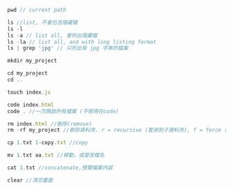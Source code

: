 
```js
pwd // current path
```

```js
ls //list, 不會包含隱藏檔
ls -l
ls -a // list all, 會列出隱藏檔
ls -la // list all, and with long listing format
ls | grep 'jpg' // 只列出有 jpg 字串的檔案
```

```js
mkdir my_project
```

```js
cd my_project
cd ..
```

```js
touch index.js
```

```js
code index.html
code . //一次開啟所有檔案 (不限用在code)
```

```js
rm index.html //刪除(remove)
rm -rf my_project //刪除資料夾. r = recursive (套用到子資料夾), f = force (強制執行)。這是一個無法回復的動作
```

```js
cp 1.txt 1-copy.txt //copy
```

```js
mv 1.txt aa.txt //移動，或是改檔名
```

```js
cat 1.txt //concatenate,預覽檔案內容
```

```js
clear //清空畫面
```

